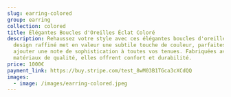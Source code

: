 ```yaml
---
slug: earring-colored
group: earring
collection: colored
title: Élégantes Boucles d'Oreilles Éclat Coloré
description: Rehaussez votre style avec ces élégantes boucles d'oreilles. Leur
  design raffiné met en valeur une subtile touche de couleur, parfaites pour
  ajouter une note de sophistication à toutes vos tenues. Fabriquées avec des
  matériaux de qualité, elles offrent confort et durabilité.
price: 1000€
payment_link: https://buy.stripe.com/test_8wM03B1TGca3cXCdQQ
images:
  - image: /images/earring-colored.jpeg
---
```

